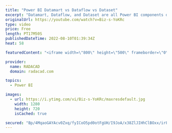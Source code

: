 ```yaml
---
title: "Power BI Datamart vs Dataflow vs Dataset"
excerpt: "Datamart, Dataflow, and Dataset are all Power BI components dealing with the data. I have presented about these a lot, and one of the questions I get is: What is the difference between Dataflow, Dataset, and Datamart? So I thought to explain it in a video and help everyone in that understanding. In this"
originalUrl: https://youtube.com/watch?v=Biz-s-YoKRc
type: video
price: Free
length: PT17M50S
publishedDateTime: 2022-08-10T01:39:34Z
heat: 58

featuredContent: "<iframe width=\"800\" height=\"500\" frameborder=\"0\" src=\"https://www.youtube.com/embed/Biz-s-YoKRc\" allow=\"accelerometer; autoplay; encrypted-media; gyroscope; picture-in-picture\" allowfullscreen></iframe>"

provider:
  name: RADACAD
  domain: radacad.com

topics:
  - Power BI

images:
  - url: https://i.ytimg.com/vi/Biz-s-YoKRc/maxresdefault.jpg
    width: 1280
    height: 720
    isCached: true

secured: "Bp/4MqaoGAYAcv0Zxq/fyICoO5pd0otFgUH/I9JoA/x38ZlJIHhClBOxx/irFqRRPZnAssws6+chnAAeeDeaf08sEDL7F+mWb/EaE70OEhITuA70l3xncAD7UPkts+mMhRM4haJbtL2wZOZ+M8Pskvs0iCo7pLTmAT+dHF+MVJd2VdVPmqvN/VC+jLvwsUAol/+U6gUeX9mIlSXM6monzB2Za487oG/sPrlAi+ncJDzAQHMy2ftO1zt3Z0TioWiA58Ack7DcJ6eNDntjoqLoLEZ3FRAPGzA70aXXnqD9b2nlbuSh9gLVgbh3S851eiFNmEL6V5l3P79XNFsezFOT77kVY5tf2+e6rXIfYPxKmYG2xJKMFNdwA4bFzRMkT35cg8JdkzkRsDwP4i9/eePOmkVnPZBdJGw5o8jiazXZx1s=;j2Au2mOWikONQjFVPiD9Pw=="
---
```


